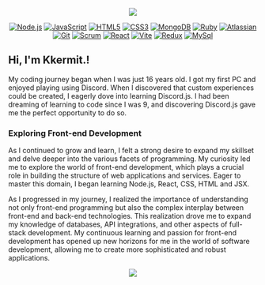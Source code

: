 <div align="center">

[![](https://cdn.discordapp.com/attachments/1129094438669520956/1182493748580593768/heading-new.png?ex=6584e61f&is=6572711f&hm=69dbacae9d29a9a20c3dc3128fb9be7c9f9b5e691ac43dd5157436dc5afb25ed&)](https://github.com/Kkkermit) 

[![Node.js](https://img.shields.io/badge/-Node.js-informational?style=flat&logo=nodedotjs&logoColor=white&color=339933)](https://nodejs.org/)
[![JavaScript](https://img.shields.io/badge/-JavaScript-informational?style=flat&logo=javascript&logoColor=white&color=F7DF1E)](https://developer.mozilla.org/en-US/docs/Web/JavaScript)
[![HTML5](https://img.shields.io/badge/-HTML5-informational?style=flat&logo=html5&logoColor=white&color=E34F26)](https://developer.mozilla.org/en-US/docs/Glossary/HTML5)
[![CSS3](https://img.shields.io/badge/-CSS3-informational?style=flat&logo=css3&logoColor=white&color=1572B6)](https://developer.mozilla.org/en-US/docs/Web/CSS)
[![MongoDB](https://img.shields.io/badge/-MongoDB-informational?style=flat&logo=mongodb&logoColor=white&color=green)](https://www.mongodb.com/docs/)
[![Ruby](https://img.shields.io/badge/-Ruby-informational?style=flat&logo=ruby&logoColor=white&color=red)](https://developer.mozilla.org/en-US/docs/Glossary/Ruby)
[![Atlassian](https://img.shields.io/badge/-Atlassian-informational?style=flat&logo=atlassian&logoColor=white&color=0052CC)](https://confluence.atlassian.com/alldoc/atlassian-documentation-32243719.html)
[![Git](https://img.shields.io/badge/-Git-informational?style=flat&logo=git&logoColor=white&color=F05032)](https://developer.mozilla.org/en-US/docs/Learn/Tools_and_testing/GitHub)
[![Scrum](https://img.shields.io/badge/-ScrumAlliance-informational?style=flat&logo=scrumalliance&logoColor=white&color=009FDA)](https://learn.microsoft.com/en-us/devops/plan/what-is-scrum)
[![React](https://img.shields.io/badge/-React-informational?style=flat&logo=react&logoColor=white&color=61DAFB)](https://developer.mozilla.org/en-US/docs/Learn/Tools_and_testing/Client-side_JavaScript_frameworks/React_getting_started)
[![Vite](https://img.shields.io/badge/-Vite-informational?style=flat&logo=vite&logoColor=white&color=646CFF)](https://vitejs.dev/)
[![Redux](https://img.shields.io/badge/-Redux-informational?style=flat&logo=redux&logoColor=white&color=%23764ABC)](https://redux.js.org/)
[![MySql](https://img.shields.io/badge/-MySql-informational?style=flat&logo=mysql&logoColor=white&color=4479A1)](https://developer.mozilla.org/en-US/docs/Glossary/SQL)



</div>

## Hi, I'm Kkermit.!

My coding journey began when I was just 16 years old. I got my first PC and enjoyed playing using Discord. When I discovered that custom experiences could be created, I eagerly dove into learning Discord.js. I had been dreaming of learning to code since I was 9, and discovering Discord.js gave me the perfect opportunity to do so.

### Exploring Front-end Development

As I continued to grow and learn, I felt a strong desire to expand my skillset and delve deeper into the various facets of programming. My curiosity led me to explore the world of front-end development, which plays a crucial role in building the structure of web applications and services. Eager to master this domain, I began learning Node.js, React, CSS, HTML and JSX.

As I progressed in my journey, I realized the importance of understanding not only front-end programming but also the complex interplay between front-end and back-end technologies. This realization drove me to expand my knowledge of databases, API integrations, and other aspects of full-stack development. My continuous learning and passion for front-end development has opened up new horizons for me in the world of software development, allowing me to create more sophisticated and robust applications.

<div align="center">
  
[![](https://github-readme-stats.vercel.app/api?username=Kkkermit&show_icons=true&theme=tokyonight)](https://github.com/Kkkermit)
  
</div>
